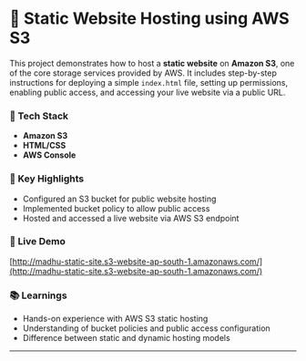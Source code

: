 # 🚀 Static Website Hosting using AWS S3

This project demonstrates how to host a **static website** on **Amazon S3**, one of the core storage services provided by AWS. It includes step-by-step instructions for deploying a simple `index.html` file, setting up permissions, enabling public access, and accessing your live website via a public URL.


### 🧰 Tech Stack
- **Amazon S3**
- **HTML/CSS**
- **AWS Console**

### 🎯 Key Highlights
- Configured an S3 bucket for public website hosting
- Implemented bucket policy to allow public access
- Hosted and accessed a live website via AWS S3 endpoint

### 🔗 Live Demo
[http://madhu-static-site.s3-website-ap-south-1.amazonaws.com/](http://madhu-static-site.s3-website-ap-south-1.amazonaws.com/)

### 📚 Learnings
- Hands-on experience with AWS S3 static hosting
- Understanding of bucket policies and public access configuration
- Difference between static and dynamic hosting models

---

